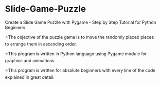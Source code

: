 # Slide-Game-Puzzle
Create a Slide Game Puzzle with Pygame - Step by Step Tutorial for Python Beginners

⭐The objective of the puzzle game is to move the randomly placed pieces to arrange them in ascending order.

⭐This program is written in Python language using Pygame module for graphics and animations.

⭐This program is written for absolute beginners with every line of the code explained in great detail. 
